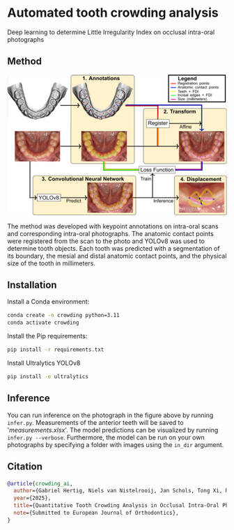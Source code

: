 # Automated tooth crowding analysis
Deep learning to determine Little Irregularity Index on occlusal intra-oral photographs

## Method

![Method](docs/method.png)

The method was developed with keypoint annotations on intra-oral scans and corresponding intra-oral photographs. The anatomic contact points were registered from the scan to the photo and YOLOv8 was used to determine tooth objects. Each tooth was predicted with a segmentation of its boundary, the mesial and distal anatomic contact points, and the physical size of the tooth in millimeters.

## Installation

Install a Conda environment:

``` bash
conda create -n crowding python=3.11
conda activate crowding
```

Install the Pip requirements:

``` bash
pip install -r requirements.txt
```

Install Ultralytics YOLOv8

``` bash
pip install -e ultralytics
```

## Inference

You can run inference on the photograph in the figure above by running `infer.py`. Measurements of the anterior teeth will be saved to '*measurements.xlsx*'. The model predictions can be visualized by running `infer.py --verbose`. Furthermore, the model can be run on your own photographs by specifying a folder with images using the `in_dir` argument.


## Citation

``` bib
@article{crowding_ai,
  author={Gabriel Hertig, Niels van Nistelrooij, Jan Schols, Tong Xi, Raphael Patcas, Shankeeth Vinayahalingam},
  year={2025},
  title={Quantitative Tooth Crowding Analysis in Occlusal Intra-Oral Photographs using a Convolutional Neural Network},
  note={Submitted to European Journal of Orthodontics},  
}
```
